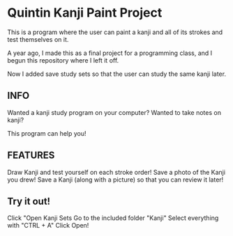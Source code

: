 # Quintin Kanji Paint Project
This is a program where the user can paint a kanji and all of its strokes and test themselves on it.

A year ago, I made this as a final project for a programming class, and I begun this repository where I left it off.

Now I added save study sets so that the user can study the same kanji later.



INFO
------------

Wanted a kanji study program on your computer?
Wanted to take notes on kanji?

This program can help you!

FEATURES
----------
Draw Kanji and test yourself on each stroke order!
Save a photo of the Kanji you drew!
Save a Kanji (along with a picture) so that you can review it later!

Try it out!
-------------
Click "Open Kanji Sets
Go to the included folder "Kanji"
Select everything with "CTRL + A"
Click Open!
